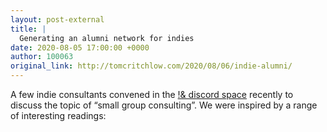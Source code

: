 ```yaml
---
layout: post-external
title: |
  Generating an alumni network for indies
date: 2020-08-05 17:00:00 +0000
author: 100063
original_link: http://tomcritchlow.com/2020/08/06/indie-alumni/
---
```


A few indie consultants convened in the [!& discord space](/!&/) recently to discuss the topic of “small group consulting”. We were inspired by a range of interesting readings:
